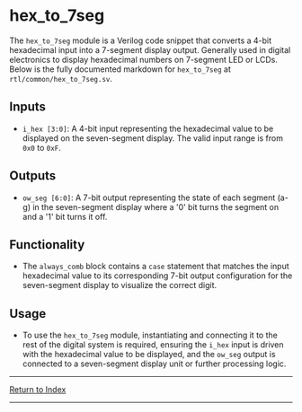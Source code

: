 # hex_to_7seg

The `hex_to_7seg` module is a Verilog code snippet that converts a 4-bit hexadecimal input into a 7-segment display output. Generally used in digital electronics to display hexadecimal numbers on 7-segment LED or LCDs. Below is the fully documented markdown for `hex_to_7seg` at `rtl/common/hex_to_7seg.sv`.

## Inputs

- `i_hex [3:0]`: A 4-bit input representing the hexadecimal value to be displayed on the seven-segment display. The valid input range is from `0x0` to `0xF`.

## Outputs

- `ow_seg [6:0]`: A 7-bit output representing the state of each segment (a-g) in the seven-segment display where a '0' bit turns the segment on and a '1' bit turns it off.

## Functionality

- The `always_comb` block contains a `case` statement that matches the input hexadecimal value to its corresponding 7-bit output configuration for the seven-segment display to visualize the correct digit.

## Usage

- To use the `hex_to_7seg` module, instantiating and connecting it to the rest of the digital system is required, ensuring the `i_hex` input is driven with the hexadecimal value to be displayed, and the `ow_seg` output is connected to a seven-segment display unit or further processing logic.

---

[Return to Index](index.md)

----------
